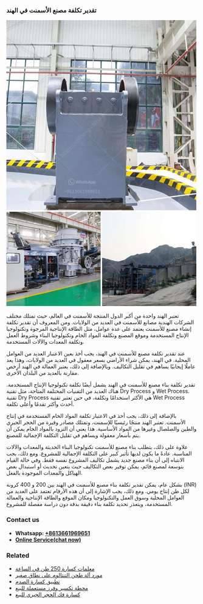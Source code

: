 <h3>تقدير تكلفة مصنع الأسمنت في الهند</h3><img src='1701850696.jpg' alt=''><p>تعتبر الهند واحدة من أكبر الدول المنتجة للأسمنت في العالم، حيث تمتلك مختلف الشركات الهندية مصانع للأسمنت في العديد من الولايات. ومن المعروف أن تقدير تكلفة إنشاء مصنع للأسمنت يعتمد على عدة عوامل، مثل الطاقة الإنتاجية المرجوة وتكنولوجيا الإنتاج المستخدمة وموقع المصنع وتكلفة المواد الخام وتكنولوجيا البناء وشروط العمل وتكلفة المعدات والآلات المستخدمة.</p><p>عند تقدير تكلفة مصنع للأسمنت في الهند، يجب أخذ بعين الاعتبار العديد من العوامل المحلية. في الهند، يمكن شراء الأراضي بسعر معقول في العديد من الولايات، وهذا يعد عاملًا إيجابيًا يساهم في تقليل التكاليف. وبالإضافة إلى ذلك، يعتبر العمالة في الهند أرخص مقارنة بالعديد من البلدان الأخرى.</p><p>تقدير تكلفة بناء مصنع للأسمنت في الهند يشمل أيضًا تكلفة تكنولوجيا الإنتاج المستخدمة. هناك العديد من التقنيات المختلفة المتاحة، مثل تقنية Dry Process و Wet Process. تقنية Dry Process هي الأكثر استخدامًا وتكلفة، في حين تعتبر تقنية Wet Process أحدث وأكثر تقدمًا وأعلى تكلفة.</p><p>بالإضافة إلى ذلك، يجب أخذ في الاعتبار تكلفة المواد الخام المستخدمة في إنتاج الأسمنت. تعتبر الهند منتجًا رئيسيًا للإسمنت، وتمتلك مصادر وفيرة من الحجر الجيري والطين والصلصال وغيرها من المواد الأساسية. هذا يعني أن التزود بالمواد الخام يمكن أن يتم بأسعار معقولة ويساهم في تقليل التكلفة الإجمالية للمصنع.</p><p>علاوة على ذلك، يتطلب بناء مصنع للأسمنت تكنولوجيا البناء الحديثة والمعدات والآلات المناسبة. عادةً ما يكون لديها تأثير كبير على التكلفة الإجمالية للمشروع. ومع ذلك، يجب الانتباه إلى أن بناء مصنع جديد يشمل تكاليف المشروع نفسه فقط. وفي حالة القيام بتوسعة لمصنع قائم، يمكن توفير بعض التكاليف حيث يتعين تحديث أو استبدال بعض الهياكل والمعدات الموجودة بالفعل.</p><p>بشكل عام، يمكن تقدير تكلفة بناء مصنع للأسمنت في الهند بين 200 و 400 كرونة (INR) لكل طن إنتاج يومي. ومع ذلك، يجب الإشارة إلى أن هذه الأرقام تعتمد على العديد من العوامل المحلية وسوق العمل والتكنولوجيا ومكان الموقع والطاقة الإنتاجية والعمالة المستخدمة، ويتعذر تحديد تكلفة بناء دقيقة بدقة دون دراسة مفصلة للمشروع.</p><h3>Contact us</h3><ul><li><strong>Whatsapp:&nbsp;<a href="https://wa.me/8613661969651">+8613661969651</a></strong></li><li><a href="https://swt.shibang-china.com/?git&amp;zhl&amp;تقدير تكلفة مصنع الأسمنت في الهند"><strong>Online Service(chat now)</strong></a></li></ul><h3>Related</h3><ul><li><a href='معلمات كسارة 250 طن في الساعة.md'>معلمات كسارة 250 طن في الساعة</a></li><li><a href='مورد آلة طحن التنتالوم على نطاق صغير.md'>مورد آلة طحن التنتالوم على نطاق صغير</a></li><li><a href='تطبيق كسارة الصدم.md'>تطبيق كسارة الصدم</a></li><li><a href='محطة تكسير وفرز مستعملة للبيع.md'>محطة تكسير وفرز مستعملة للبيع</a></li><li><a href='كسارة فك الحجر الجيري للبيع.md'>كسارة فك الحجر الجيري للبيع</a></li></ul>